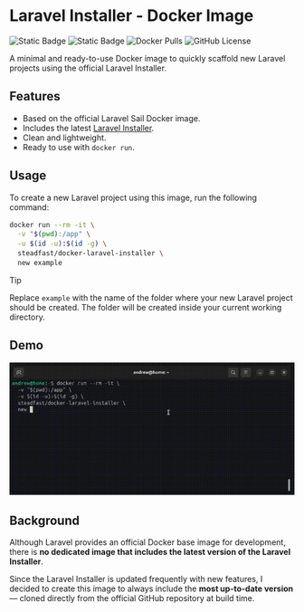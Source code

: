 # Laravel Installer - Docker Image
![Static Badge](https://img.shields.io/badge/laravel_installer-5.17.0-blue)
![Static Badge](https://img.shields.io/badge/php-8.4-blue)
![Docker Pulls](https://img.shields.io/docker/pulls/steadfast/docker-laravel-installer)
![GitHub License](https://img.shields.io/github/license/everhard/docker-laravel-installer)

A minimal and ready-to-use Docker image to quickly scaffold new Laravel projects using the official Laravel Installer.

## Features

- Based on the official Laravel Sail Docker image.
- Includes the latest [Laravel Installer](https://github.com/laravel/installer).
- Clean and lightweight.
- Ready to use with `docker run`.

## Usage
To create a new Laravel project using this image, run the following command:
```bash
docker run --rm -it \
  -v "$(pwd):/app" \
  -u $(id -u):$(id -g) \
  steadfast/docker-laravel-installer \
  new example
```

> [!TIP]
> Replace `example` with the name of the folder where your new Laravel project should be created.
> The folder will be created inside your current working directory.

## Demo
![Demo](docs/demo.gif)

## Background

Although Laravel provides an official Docker base image for development, there is **no dedicated image that includes the latest version of the Laravel Installer**.

Since the Laravel Installer is updated frequently with new features, I decided to create this image to always include the **most up-to-date version** — cloned directly from the official GitHub repository at build time.
